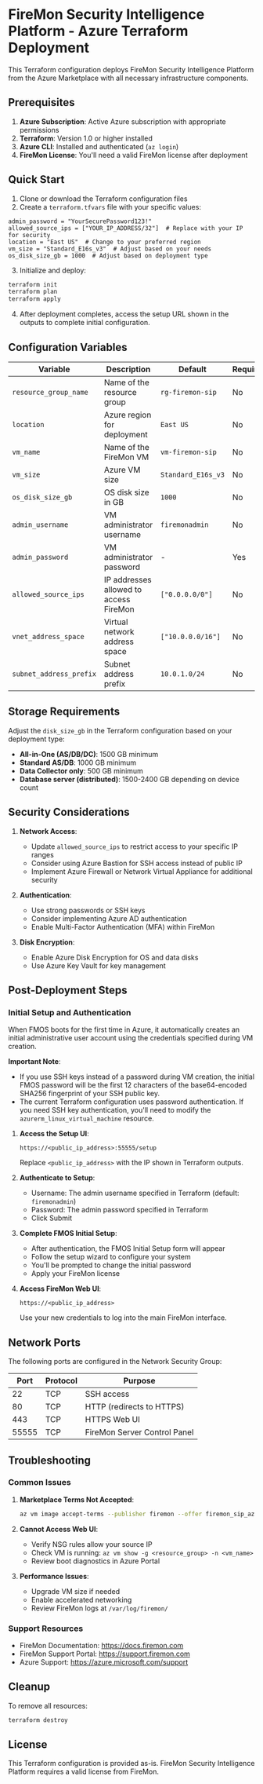 # FireMon Security Intelligence Platform - Azure Terraform Deployment

This Terraform configuration deploys FireMon Security Intelligence Platform from the Azure Marketplace with all necessary infrastructure components.

## Prerequisites

1. **Azure Subscription**: Active Azure subscription with appropriate permissions
2. **Terraform**: Version 1.0 or higher installed
3. **Azure CLI**: Installed and authenticated (`az login`)
4. **FireMon License**: You'll need a valid FireMon license after deployment

## Quick Start

1. Clone or download the Terraform configuration files
2. Create a `terraform.tfvars` file with your specific values:

```hcl
admin_password = "YourSecurePassword123!"
allowed_source_ips = ["YOUR_IP_ADDRESS/32"]  # Replace with your IP for security
location = "East US"  # Change to your preferred region
vm_size = "Standard_E16s_v3"  # Adjust based on your needs
os_disk_size_gb = 1000  # Adjust based on deployment type
```

3. Initialize and deploy:

```bash
terraform init
terraform plan
terraform apply
```

4. After deployment completes, access the setup URL shown in the outputs to complete initial configuration.

## Configuration Variables

| Variable | Description | Default | Required |
|----------|-------------|---------|----------|
| `resource_group_name` | Name of the resource group | `rg-firemon-sip` | No |
| `location` | Azure region for deployment | `East US` | No |
| `vm_name` | Name of the FireMon VM | `vm-firemon-sip` | No |
| `vm_size` | Azure VM size | `Standard_E16s_v3` | No |
| `os_disk_size_gb` | OS disk size in GB | `1000` | No |
| `admin_username` | VM administrator username | `firemonadmin` | No |
| `admin_password` | VM administrator password | - | Yes |
| `allowed_source_ips` | IP addresses allowed to access FireMon | `["0.0.0.0/0"]` | No |
| `vnet_address_space` | Virtual network address space | `["10.0.0.0/16"]` | No |
| `subnet_address_prefix` | Subnet address prefix | `10.0.1.0/24` | No |

## Storage Requirements

Adjust the `disk_size_gb` in the Terraform configuration based on your deployment type:

- **All-in-One (AS/DB/DC)**: 1500 GB minimum
- **Standard AS/DB**: 1000 GB minimum
- **Data Collector only**: 500 GB minimum
- **Database server (distributed)**: 1500-2400 GB depending on device count

## Security Considerations

1. **Network Access**: 
   - Update `allowed_source_ips` to restrict access to your specific IP ranges
   - Consider using Azure Bastion for SSH access instead of public IP
   - Implement Azure Firewall or Network Virtual Appliance for additional security

2. **Authentication**:
   - Use strong passwords or SSH keys
   - Consider implementing Azure AD authentication
   - Enable Multi-Factor Authentication (MFA) within FireMon

3. **Disk Encryption**:
   - Enable Azure Disk Encryption for OS and data disks
   - Use Azure Key Vault for key management

## Post-Deployment Steps

### Initial Setup and Authentication

When FMOS boots for the first time in Azure, it automatically creates an initial administrative user account using the credentials specified during VM creation.

**Important Note**: 
- If you use SSH keys instead of a password during VM creation, the initial FMOS password will be the first 12 characters of the base64-encoded SHA256 fingerprint of your SSH public key.
- The current Terraform configuration uses password authentication. If you need SSH key authentication, you'll need to modify the `azurerm_linux_virtual_machine` resource.

1. **Access the Setup UI**:
   ```
   https://<public_ip_address>:55555/setup
   ```
   Replace `<public_ip_address>` with the IP shown in Terraform outputs.

2. **Authenticate to Setup**:
   - Username: The admin username specified in Terraform (default: `firemonadmin`)
   - Password: The admin password specified in Terraform
   - Click Submit

3. **Complete FMOS Initial Setup**:
   - After authentication, the FMOS Initial Setup form will appear
   - Follow the setup wizard to configure your system
   - You'll be prompted to change the initial password
   - Apply your FireMon license

4. **Access FireMon Web UI**:
   ```
   https://<public_ip_address>
   ```
   Use your new credentials to log into the main FireMon interface.

## Network Ports

The following ports are configured in the Network Security Group:

| Port | Protocol | Purpose |
|------|----------|---------|
| 22 | TCP | SSH access |
| 80 | TCP | HTTP (redirects to HTTPS) |
| 443 | TCP | HTTPS Web UI |
| 55555 | TCP | FireMon Server Control Panel |

## Troubleshooting

### Common Issues

1. **Marketplace Terms Not Accepted**:
   ```bash
   az vm image accept-terms --publisher firemon --offer firemon_sip_azure --plan firemon_sip_azure
   ```

2. **Cannot Access Web UI**:
   - Verify NSG rules allow your source IP
   - Check VM is running: `az vm show -g <resource_group> -n <vm_name>`
   - Review boot diagnostics in Azure Portal

3. **Performance Issues**:
   - Upgrade VM size if needed
   - Enable accelerated networking
   - Review FireMon logs at `/var/log/firemon/`

### Support Resources

- FireMon Documentation: https://docs.firemon.com
- FireMon Support Portal: https://support.firemon.com
- Azure Support: https://azure.microsoft.com/support

## Cleanup

To remove all resources:
```bash
terraform destroy
```

## License

This Terraform configuration is provided as-is. FireMon Security Intelligence Platform requires a valid license from FireMon.
